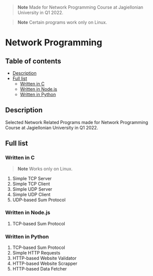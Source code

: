 > **Note**
> Made for Network Programming Course at Jagiellonian University in Q1 2022.

> **Note**
> Certain programs work only on Linux.

# Network Programming <!-- omit in toc -->

## Table of contents <!-- omit in toc -->

- [Description](#description)
- [Full list](#full-list)
  - [Written in C](#written-in-c)
  - [Written in Node.js](#written-in-nodejs)
  - [Written in Python](#written-in-python)

## Description 

Selected Network Related Programs made for Network Programming Course at Jagiellonian University in Q1 2022.

## Full list

### Written in C

> **Note**
> Works only on Linux.

1. Simple TCP Server
2. Simple TCP Client
3. Simple UDP Server
4. Simple UDP Client
5. UDP-based Sum Protocol

### Written in Node.js

1. TCP-based Sum Protocol

### Written in Python

1. TCP-based Sum Protocol
2. Simple HTTP Requests
3. HTTP-based Website Validator
4. HTTP-based Website Scrapper
5. HTTP-based Data Fetcher